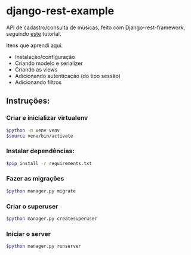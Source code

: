 # django-rest-example

API de cadastro/consulta de músicas, feito com Django-rest-framework, seguindo [este](https://medium.com/@marcosrabaioli/criando-uma-api-rest-utilizando-django-rest-framework-parte-1-55ac3e394fa) tutorial.

Itens que aprendi aqui:
- Instalação/configuração
- Criando modelo e serializer
- Criando as views
- Adicionando autenticação (do tipo sessão)
- Adicionando filtros

## Instruções:

### Criar e inicializar virtualenv

```bash
$python -m venv venv
$source venv/bin/activate
```

### Instalar dependências:

```bash
$pip install -r requirements.txt
```

### Fazer as migrações
```bash
$python manager.py migrate
```

### Criar o superuser
```bash
$python manager.py createsuperuser
```

### Iniciar o server
```bash
$python manager.py runserver
```
